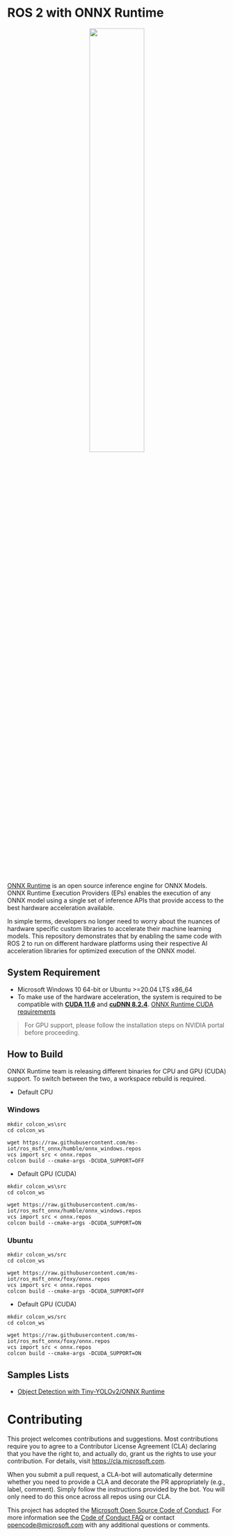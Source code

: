 # ROS 2 with ONNX Runtime

<p align="center"><img width="50%" src="docs/images/ONNX_Runtime_logo_dark.png" /></p>

[ONNX Runtime](https://github.com/microsoft/onnxruntime) is an open source inference engine for ONNX Models.
ONNX Runtime Execution Providers (EPs) enables the execution of any ONNX model using a single set of inference APIs that provide access to the best hardware acceleration available.

In simple terms, developers no longer need to worry about the nuances of hardware specific custom libraries to accelerate their machine learning models.
This repository demonstrates that by enabling the same code with ROS 2 to run on different hardware platforms using their respective AI acceleration libraries for optimized execution of the ONNX model.

## System Requirement

  * Microsoft Windows 10 64-bit or Ubuntu >=20.04 LTS x86_64
  * To make use of the hardware acceleration, the system is required to be compatible with [**CUDA 11.6**](https://developer.nvidia.com/cuda-toolkit) and [**cuDNN 8.2.4**](https://developer.nvidia.com/cudnn).
  [ONNX Runtime CUDA requirements](https://onnxruntime.ai/docs/execution-providers/CUDA-ExecutionProvider.html)
> For GPU support, please follow the installation steps on NVIDIA portal before proceeding.

## How to Build

ONNX Runtime team is releasing different binaries for CPU and GPU (CUDA) support. To switch between the two, a workspace rebuild is required.

* Default CPU

### Windows

```Batchfile
mkdir colcon_ws\src
cd colcon_ws

wget https://raw.githubusercontent.com/ms-iot/ros_msft_onnx/humble/onnx_windows.repos
vcs import src < onnx.repos
colcon build --cmake-args -DCUDA_SUPPORT=OFF
```

* Default GPU (CUDA)

```Batchfile
mkdir colcon_ws\src
cd colcon_ws

wget https://raw.githubusercontent.com/ms-iot/ros_msft_onnx/humble/onnx_windows.repos
vcs import src < onnx.repos
colcon build --cmake-args -DCUDA_SUPPORT=ON
```

### Ubuntu

```Batchfile
mkdir colcon_ws/src
cd colcon_ws

wget https://raw.githubusercontent.com/ms-iot/ros_msft_onnx/foxy/onnx.repos
vcs import src < onnx.repos
colcon build --cmake-args -DCUDA_SUPPORT=OFF
```

* Default GPU (CUDA)

```Batchfile
mkdir colcon_ws/src
cd colcon_ws

wget https://raw.githubusercontent.com/ms-iot/ros_msft_onnx/foxy/onnx.repos
vcs import src < onnx.repos
colcon build --cmake-args -DCUDA_SUPPORT=ON
```

## Samples Lists

  * [Object Detection with Tiny-YOLOv2/ONNX Runtime](./onnx/README.md)

# Contributing

This project welcomes contributions and suggestions.  Most contributions require you to agree to a
Contributor License Agreement (CLA) declaring that you have the right to, and actually do, grant us
the rights to use your contribution. For details, visit https://cla.microsoft.com.

When you submit a pull request, a CLA-bot will automatically determine whether you need to provide
a CLA and decorate the PR appropriately (e.g., label, comment). Simply follow the instructions
provided by the bot. You will only need to do this once across all repos using our CLA.

This project has adopted the [Microsoft Open Source Code of Conduct](https://opensource.microsoft.com/codeofconduct/).
For more information see the [Code of Conduct FAQ](https://opensource.microsoft.com/codeofconduct/faq/) or
contact [opencode@microsoft.com](mailto:opencode@microsoft.com) with any additional questions or comments.
